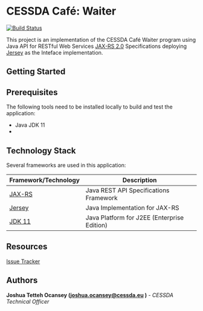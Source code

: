 # CESSDA Café: Waiter

[![Build Status](https://jenkins-dev.cessda.eu/buildStatus/icon?job=cessda.cafe.waiter%2Fmaster)](https://jenkins-dev.cessda.eu/job/cessda.cafe.waiter/job/master/)

This project is an implementation of the CESSDA Café Waiter program using Java API for RESTful Web Services [JAX-RS 2.0](https://download.oracle.com/otndocs/jcp/jaxrs-2_0-fr-eval-spec/index.html) Specifications deploying [Jersey](https://eclipse-ee4j.github.io/jersey/) as the Inteface implementation.   

## Getting Started



## Prerequisites

The following tools need to be installed locally to build and test the application:

* Java JDK 11
* 


## Technology Stack

Several frameworks are used in this application:

| Framework/Technology									| Description													|
| ----------------------------------------------------- | ------------------------------------------------------------- |
| [JAX-RS](https://jax-rs.github.io/apidocs/2.0/)		| Java REST API Specifications  Framework                     	|
| [Jersey](https://eclipse-ee4j.github.io/jersey/)  	| Java Implementation for JAX-RS                    			|
| [JDK 11](https://jdk.java.net/11/)		        	| Java Platform for J2EE (Enterprise Edition)					|

## Resources

[Issue Tracker](https://bitbucket.org/cessda/cessda.cafe.waiter/issues?status=new&status=open)

## Authors

**Joshua Tetteh Ocansey (joshua.ocansey@cessda.eu )** - *CESSDA Technical Officer*